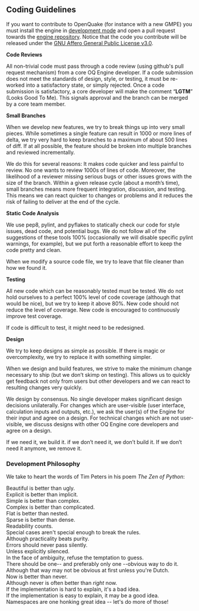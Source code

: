 ## Coding Guidelines

If you want to contribute to OpenQuake (for instance with a new GMPE) you
must install the engine in [development mode](installing/development.md)
and open a pull request towards the [engine repository](https://github.com/gem/oq-engine/). Notice that the code you contribute will be released under the
[GNU Affero General Public License v3.0](../LICENSE).

**Code Reviews**

All non-trivial code must pass through a code review (using github's pull request mechanism) from a core OQ Engine developer. If a code submission does not meet the standards of design, style, or testing, it must be re-worked into a satisfactory state, or simply rejected. Once a code submission is satisfactory, a core developer will make the comment “**LGTM**” (Looks Good To Me). This signals approval and the branch can be merged by a core team member.

**Small Branches**

When we develop new features, we try to break things up into very small pieces. While sometimes a single feature can result in 1000 or more lines of delta, we try very hard to keep branches to a maximum of about 500 lines of diff. If at all possible, the feature should be broken into multiple branches and reviewed incrementally.

We do this for several reasons:
It makes code quicker and less painful to review. No one wants to review 1000s of lines of code. Moreover, the likelihood of a reviewer missing serious bugs or other issues grows with the size of the branch.
Within a given release cycle (about a month’s time), small branches means more frequent integration, discussion, and testing. This means we can react quicker to changes or problems and it reduces the risk of failing to deliver at the end of the cycle.

**Static Code Analysis**

We use pep8, pylint, and pyflakes to statically check our code for style issues, dead code, and potential bugs. We do not follow all of the suggestions of these tools 100% (occasionally we will disable specific pylint warnings, for example), but we put forth a reasonable effort to keep the code pretty and clean.

When we modify a source code file, we try to leave that file cleaner than how we found it.

**Testing**

All new code which can be reasonably tested must be tested. We do not hold ourselves to a perfect 100% level of code coverage (although that would be nice), but we try to keep it above 80%. New code should not reduce the level of coverage. New code is encouraged to continuously improve test coverage.

If code is difficult to test, it might need to be redesigned.

**Design**

We try to keep designs as simple as possible. If there is magic or overcomplexity, we try to replace it with something simpler.

When we design and build features, we strive to make the minimum change necessary to ship (but we don’t skimp on testing). This allows us to quickly get feedback not only from users but other developers and we can react to resulting changes very quickly.

We design by consensus. No single developer makes significant design decisions unilaterally. For changes which are user-visible (user interface, calculation inputs and outputs, etc.), we ask the user(s) of the Engine for their input and agree on a design. For technical changes which are not user-visible, we discuss designs with other OQ Engine core developers and agree on a design.

If we need it, we build it. if we don’t need it, we don’t build it. If we don’t need it anymore, we remove it.

### Development Philosophy

We take to heart the words of Tim Peters in his poem _The Zen of Python_:

Beautiful is better than ugly.
<br />Explicit is better than implicit.
<br />Simple is better than complex.
<br />Complex is better than complicated.
<br />Flat is better than nested.
<br />Sparse is better than dense.
<br />Readability counts.
<br />Special cases aren't special enough to break the rules.
<br />Although practicality beats purity.
<br />Errors should never pass silently.
<br />Unless explicitly silenced.
<br />In the face of ambiguity, refuse the temptation to guess.
<br />There should be one-- and preferably only one --obvious way to do it.
<br />Although that way may not be obvious at first unless you're Dutch.
<br />Now is better than never.
<br />Although never is often better than *right* now.
<br />If the implementation is hard to explain, it's a bad idea.
<br />If the implementation is easy to explain, it may be a good idea.
<br />Namespaces are one honking great idea -- let's do more of those!
